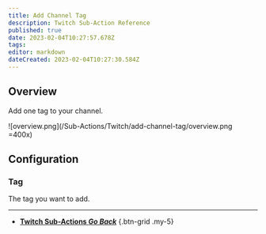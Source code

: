 ```yaml
---
title: Add Channel Tag
description: Twitch Sub-Action Reference
published: true
date: 2023-02-04T10:27:57.678Z
tags: 
editor: markdown
dateCreated: 2023-02-04T10:27:30.584Z
---
```


## Overview
Add one tag to your channel.

![overview.png](/Sub-Actions/Twitch/add-channel-tag/overview.png =400x)

## Configuration
### Tag
The tag you want to add.

---

- [<i class="mdi mdi-chevron-left"></i>**Twitch Sub-Actions *Go Back***](/Sub-Actions/Twitch)
{.btn-grid .my-5}